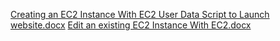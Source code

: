 [Creating an EC2 Instance With EC2 User Data Script to Launch website.docx](https://github.com/SowmyaRaji2349/cloud-computing-internship/files/12028041/Creating.an.EC2.Instance.With.EC2.User.Data.Script.to.Launch.website.docx)
[Edit an  existing EC2 Instance With EC2.docx](https://github.com/SowmyaRaji2349/cloud-computing-internship/files/12030723/Edit.an.existing.EC2.Instance.With.EC2.docx)

